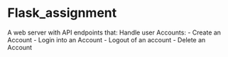 # Flask_assignment
A web server with API endpoints that:  Handle user Accounts: - Create an Account - Login into an Account - Logout of an account - Delete an Account
